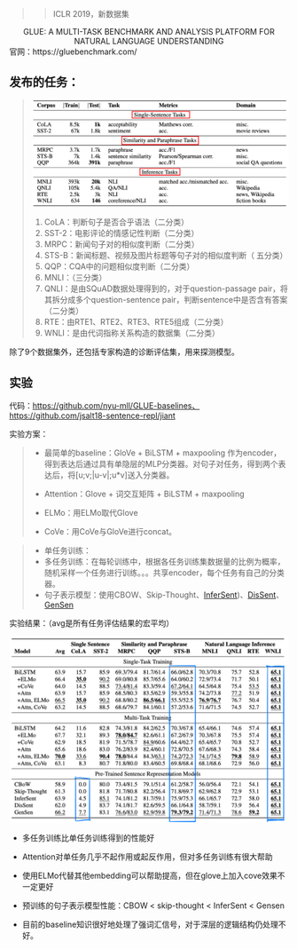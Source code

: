 > > ICLR 2019，新数据集

<center>GLUE: A MULTI-TASK BENCHMARK AND ANALYSIS PLATFORM FOR NATURAL LANGUAGE UNDERSTANDING</center>
官网：https://gluebenchmark.com/



## 发布的任务：

>![image-20191225214443018](../../images/image-20191225214443018.png)
>
>1. CoLA：判断句子是否合乎语法（二分类）
>2. SST-2：电影评论的情感记性判断（二分类）
>3. MRPC：新闻句子对的相似度判断（二分类）
>4. STS-B：新闻标题、视频及图片标题等句子对的相似度判断（ 五分类）
>5. QQP：CQA中的问题相似度判断（二分类）
>6. MNLI：（三分类）
>7. QNLI：是由SQuAD数据处理得到的，对于question-passage pair，将其拆分成多个question-sentence pair，判断sentence中是否含有答案（二分类）
>8. RTE：由RTE1、RTE2、RTE3、RTE5组成（二分类）
>9. WNLI：是由代词指称关系构造的数据集（二分类）

除了9个数据集外，还包括专家构造的诊断评估集，用来探测模型。



## 实验

代码：https://github.com/nyu-mll/GLUE-baselines、https://github.com/jsalt18-sentence-repl/jiant

实验方案：

>- 最简单的baseline：GloVe + BiLSTM + maxpooling 作为encoder，得到表达后通过具有单隐层的MLP分类器。对句子对任务，得到两个表达后，将[u;v;|u-v|;u*v]送入分类器。
>
>- Attention：Glove + 词交互矩阵 + BiLSTM + maxpooling 
>- ELMo：用ELMo取代Glove
>- CoVe：用CoVe与GloVe进行concat。

>- 单任务训练：
>- 多任务训练：在每轮训练中，根据各任务训练集数据量的比例为概率，随机采样一个任务进行训练。。。共享encoder，每个任务有自己的分类器。
>- 句子表示模型：使用CBOW、Skip-Thought、[InferSent](https://arxiv.org/pdf/1705.02364.pdf))、[DisSent](https://arxiv.org/pdf/1710.04334.pdf)、[GenSen](https://arxiv.org/pdf/1804.00079.pdf)

实验结果：（avg是所有任务评估结果的宏平均）

<img src="../../images/image-20191225215547466.png" alt="image-20191225215547466" style="zoom:50%;" />

- 多任务训练比单任务训练得到的性能好
- Attention对单任务几乎不起作用或起反作用，但对多任务训练有很大帮助
- 使用ELMo代替其他embedding可以帮助提高，但在glove上加入cove效果不一定更好
- 预训练的句子表示模型性能：CBOW < skip-thought < InferSent < Gensen

- 目前的baseline知识很好地处理了强词汇信号，对于深层的逻辑结构仍处理不好。















